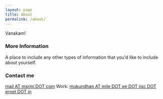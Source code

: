 ```yaml
---
layout: page
title: About
permalink: /about/
---
```


Vanakam! 

### More Information

A place to include any other types of information that you'd like to include about yourself. 

### Contact me

[mail AT msrini DOT com](mailto:mail@msrini.com)
Work: [mukundhan AT mile DOT ee DOT iisc DOT ernet DOT in](mailto:mail@msrini.com)

